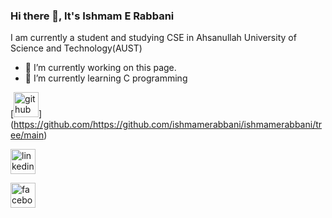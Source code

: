 ### Hi there 👋, It's Ishmam E Rabbani
I am currently a student and studying CSE in Ahsanullah University of Science and Technology(AUST)

- 🔭 I’m currently working on this page. 
- 🌱 I’m currently learning C programming 

 [<img src='https://cdn.jsdelivr.net/npm/simple-icons@3.0.1/icons/github.svg' alt='github' height='40'>]
(https://github.com/https://github.com/ishmamerabbani/ishmamerabbani/tree/main)

[<img src='https://cdn.jsdelivr.net/npm/simple-icons@3.0.1/icons/linkedin.svg' alt='linkedin' height='40'>](https://www.linkedin.com/in/IshmamERabbani/) 

[<img src='https://cdn.jsdelivr.net/npm/simple-icons@3.0.1/icons/facebook.svg' alt='facebook' height='40'>](https://www.facebook.com/IshmamERabbani)  
